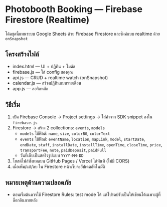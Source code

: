# Photobooth Booking — Firebase Firestore (Realtime)
โค้ดชุดนี้แทนระบบ Google Sheets ด้วย Firebase Firestore และซิงค์แบบ realtime ด้วย `onSnapshot`

## โครงสร้างไฟล์
- index.html — UI + ปฏิทิน + โมดัล
- firebase.js — ใส่ config ของคุณ
- api.js — CRUD + realtime watch (onSnapshot)
- calendar.js — สร้างปฏิทินแบบรายเดือน
- app.js — ลอจิกหลัก

## วิธีเริ่ม
1) เปิด Firebase Console → Project settings → ใส่ค่าจาก SDK snippet ลงใน `firebase.js`
2) Firestore → สร้าง 2 collections: `events`, `models`
   - `models` ใช้ฟิลด์: `name`, `size`, `colorBG`, `colorText`
   - `events` ใช้ฟิลด์: `eventName`, `location`, `mapLink`, `model`, `startDate`, `endDate`, `staff`, `installDate`, `installTime`, `openTime`, `closeTime`, `price`, `transportFee`, `note`, `paidDeposit`, `paidFull`
   - วันที่เก็บเป็นสตริงรูปแบบ `YYYY-MM-DD`
3) โฮสต์ไฟล์ทั้งหมดบน GitHub Pages / Vercel ได้ทันที (ไม่มี CORS)
4) เมื่อเพิ่ม/แก้/ลบ ใน Firestore หน้าเว็บจะอัปเดตอัตโนมัติ

## หมายเหตุด้านความปลอดภัย
- ตอนเริ่มต้นควรใช้ Firestore Rules: test mode ได้ แต่โปรดปรับเป็นให้เขียนได้เฉพาะผู้ที่ล็อกอินภายหลัง
